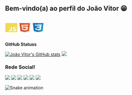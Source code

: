 ## Bem-vindo(a) ao perfil do João Vitor 😁

</div>
<div style="display: inline_block"><br>
  <img align="center" alt="Js" height="30" width="40" src="https://raw.githubusercontent.com/devicons/devicon/master/icons/javascript/javascript-plain.svg">
  <img align="center" alt="HTML" height="30" width="40" src="https://raw.githubusercontent.com/devicons/devicon/master/icons/html5/html5-original.svg">
  <img align="center" alt="CSS" height="30" width="40" src="https://raw.githubusercontent.com/devicons/devicon/master/icons/css3/css3-original.svg">
</div>
 <br>
 
 <b>GitHub Statuss</b>

<p align="left" display="flex">
<a href="https://github.com/JvBarbosaDev"><img src="https://github-readme-stats.vercel.app/api?username=JvBarbosaDev&show_icons=true&hide=&count_private=true&title_color=0891b2&text_color=ffffff&icon_color=0891b2&bg_color=1c1917&hide_border=true&show_icons=true" alt="João Vitor's GitHub stats" /></a>
<a href="https://github.com/JvBarbosaDev"><img src="https://github-readme-streak-stats.herokuapp.com/?user=JvBarbosaDev&stroke=ffffff&background=1c1917&ring=0891b2&fire=0891b2&currStreakNum=ffffff&currStreakLabel=0891b2&sideNums=ffffff&sideLabels=ffffff&dates=ffffff&hide_border=true" /></a>
</p>
 
  ### Rede Social!
 
<div> 
  <a href="https://www.youtube.com/channel/UCIPY7abe_qmYyO8aZcd50xw" target="_blank"><img src="https://img.shields.io/badge/YouTube-FF0000?style=for-the-badge&logo=youtube&logoColor=white" target="_blank"></a>
  <a href="https://instagram.com/vitordazl_" target="_blank"><img src="https://img.shields.io/badge/-Instagram-%23E4405F?style=for-the-badge&logo=instagram&logoColor=white" target="_blank"></a>
 <a href="https://discord.gg/tQFHqS5jJE" target="_blank"><img src="https://img.shields.io/badge/Discord-7289DA?style=for-the-badge&logo=discord&logoColor=white" target="_blank"></a> 
  <a href = "mailto:jvitorbarbosa2005@gmail.com"><img src="https://img.shields.io/badge/-Gmail-%23333?style=for-the-badge&logo=gmail&logoColor=white" target="_blank"></a>
  <a href="https://www.linkedin.com/in/jo%C3%A3o-vitor-a23584246/" target="_blank"><img src="https://img.shields.io/badge/-LinkedIn-%230077B5?style=for-the-badge&logo=linkedin&logoColor=white" target="_blank"></a> 
    <a href="https://portfolio.jvbarbosadev.repl.co/" target="_blank"><img src="https://img.shields.io/badge/Portfólio-FF0000?style=for-the-badge&logoColor=white" target="_blank"></a>

</div>

 ![Snake animation](https://github.com/devemdobro/devemdobro/blob/output/github-contribution-grid-snake.svg)
